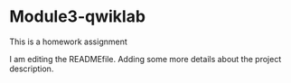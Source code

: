 # Module3-qwiklab
This is a homework assignment

I am editing the READMEfile. Adding some more details about the project description.
